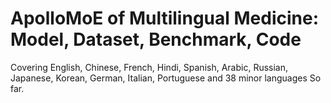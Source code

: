 # ApolloMoE of Multilingual Medicine: Model, Dataset, Benchmark, Code

Covering English, Chinese, French, Hindi, Spanish, Arabic, Russian, Japanese, Korean, German, Italian, Portuguese and 38 minor languages So far.
<center>

